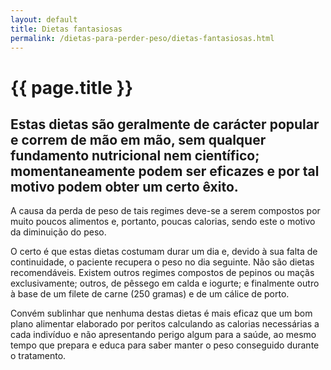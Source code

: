 ```yaml
---
layout: default
title: Dietas fantasiosas
permalink: /dietas-para-perder-peso/dietas-fantasiosas.html
---
```


# {{ page.title }}

## Estas dietas são geralmente de carácter popular e correm de mão em mão, sem qualquer fundamento nutricional nem científico; momentaneamente podem ser eficazes e por tal motivo podem obter um certo êxito.

A causa da perda de peso de tais regimes deve-se a serem compostos por muito poucos alimentos e, portanto, poucas calorias, sendo este o motivo da diminuição do peso.

O certo é que estas dietas costumam durar um dia e, devido à sua falta de continuidade, o paciente recupera o peso no dia seguinte. Não são dietas recomendáveis.
Existem outros regimes compostos de pepinos ou maçãs exclusivamente; outros, de pêssego em calda e iogurte; e finalmente outro à base de um filete de carne (250 gramas) e de um cálice de porto.

Convém sublinhar que nenhuma destas dietas é mais eficaz que um bom plano alimentar elaborado por peritos calculando as calorias necessárias a cada indivíduo e não apresentando perigo algum para a saúde, ao mesmo tempo que prepara e educa para saber manter o peso conseguido durante o tratamento.
